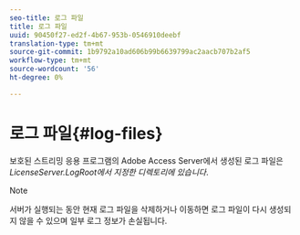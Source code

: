 ```yaml
---
seo-title: 로그 파일
title: 로그 파일
uuid: 90450f27-ed2f-4b67-953b-0546910deebf
translation-type: tm+mt
source-git-commit: 1b9792a10ad606b99b6639799ac2aacb707b2af5
workflow-type: tm+mt
source-wordcount: '56'
ht-degree: 0%

---
```



# 로그 파일{#log-files}

보호된 스트리밍 응용 프로그램의 Adobe Access Server에서 생성된 로그 파일은 *LicenseServer.LogRoot에서 지정한 디렉토리에 있습니다*.

>[!NOTE]
>
>서버가 실행되는 동안 현재 로그 파일을 삭제하거나 이동하면 로그 파일이 다시 생성되지 않을 수 있으며 일부 로그 정보가 손실됩니다.

